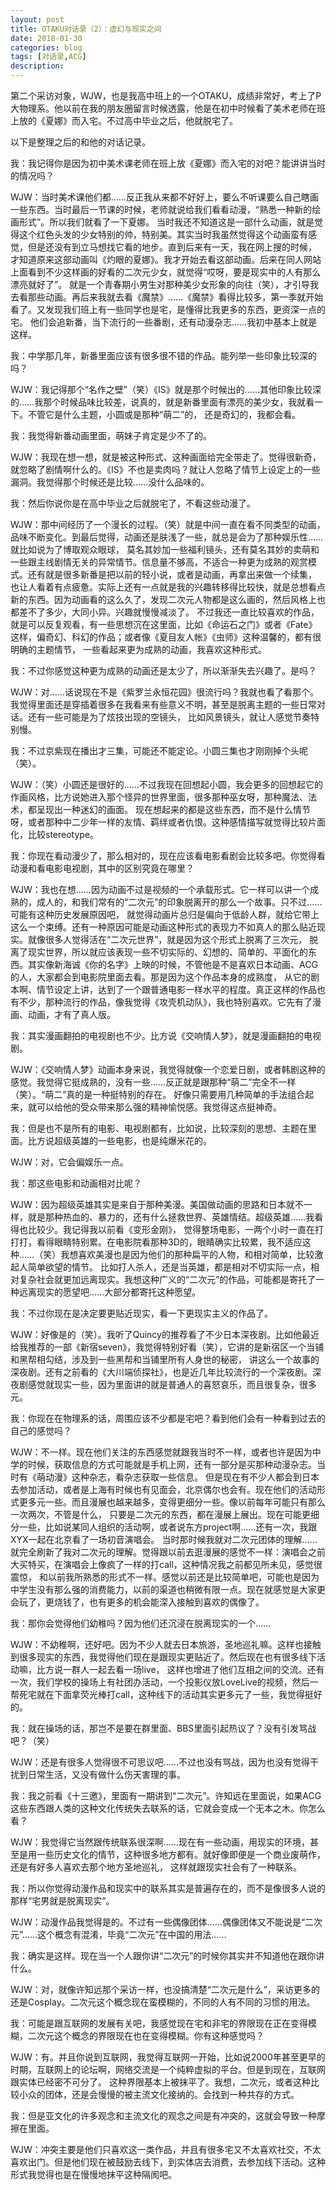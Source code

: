 ```yaml
---
layout: post
title: OTAKU对话录（2）：虚幻与现实之间
date: 2018-01-30
categories: blog
tags: [对话录,ACG]
description: 
---
```



第二个采访对象，WJW，也是我高中班上的一个OTAKU，成绩非常好，考上了P大物理系。他以前在我的朋友圈留言时候透露，他是在初中时候看了美术老师在班上放的《夏娜》而入宅。不过高中毕业之后，他就脱宅了。

以下是整理之后的和他的对话记录。

我：我记得你是因为初中美术课老师在班上放《夏娜》而入宅的对吧？能讲讲当时的情况吗？

WJW：当时美术课他们都……反正我从来都不好好上，要么不听课要么自己瞎画一些东西。当时最后一节课的时候，老师就说给我们看看动漫，“熟悉一种新的绘画形式”。所以我们就看了一下夏娜。
当时我还不知道这是一部什么动画，就是觉得这个红色头发的少女特别的帅，特别美。其实当时我虽然觉得这个动画蛮有感觉，但是还没有到立马想找它看的地步。直到后来有一天，我在网上搜的时候，
才知道原来这部动画叫《灼眼的夏娜》。我才开始去看这部动画。后来在同人网站上面看到不少这样画的好看的二次元少女，就觉得“哎呀，要是现实中的人有那么漂亮就好了”。
就是一个青春期小男生对那种美少女形象的向往（笑），才引导我去看那些动画。再后来我就去看《魔禁》……《魔禁》看得比较多，第一季就开始看了。又发现我们班上有一些同学也是宅，是懂得比我更多的东西，更资深一点的宅。
他们会追新番，当下流行的一些番剧，还有动漫杂志……我初中基本上就是这样。

我：中学那几年，新番里面应该有很多很不错的作品。能列举一些印象比较深的吗？

WJW：我记得那个“名作之壁”（笑）《IS》就是那个时候出的……其他印象比较深的……我那个时候品味比较差，说真的，就是新番里面有漂亮的美少女，我就看一下。不管它是什么主题，小圆或是那种“萌二”的，
还是奇幻的，我都会看。

我：我觉得新番动画里面，萌妹子肯定是少不了的。

WJW：我现在想一想，就是被这种形式、这种画面给完全带走了。觉得很新奇，就忽略了剧情啊什么的。《IS》不也是卖肉吗？就让人忽略了情节上设定上的一些漏洞。我觉得那个时候还是比较……没什么品味的。

我：然后你说你是在高中毕业之后就脱宅了，不看这些动漫了。

WJW：那中间经历了一个漫长的过程。（笑）就是中间一直在看不同类型的动画，品味不断变化。到最后觉得，动画还是肤浅了一些，就总是会为了那种娱乐性……就比如说为了博取观众眼球，
莫名其妙加一些福利镜头，还有莫名其妙的卖萌和一些跟主线剧情无关的异常情节。信息量不够高，不适合一种更为成熟的观赏模式。还有就是很多新番是把以前的轻小说，或者是动画，再拿出来做一个续集，
也让人看着有点疲惫。实际上还有一点就是我的兴趣转移得比较快，就是总想看点新的东西。因为动画看的这么久了，发现二次元人物都是这么画的，然后风格上也都差不了多少，大同小异。兴趣就慢慢减淡了。
不过我还一直比较喜欢的作品，就是可以反复观看，有一些思想沉在这里面，比如《命运石之门》或者《Fate》这样，偏奇幻、科幻的作品；或者像《夏目友人帐》《虫师》这种温馨的，都有很明确的主题情节，
一些看起来更为成熟的动画，我喜欢这种形式。

我：不过你感觉这种更为成熟的动画还是太少了，所以渐渐失去兴趣了。是吗？

WJW：对……话说现在不是《紫罗兰永恒花园》很流行吗？我就也看了看那个。我觉得里面还是穿插着很多在我看来有些意义不明，甚至是脱离主题的一些日常对话。还有一些可能是为了炫技出现的空镜头，
比如风景镜头，就让人感觉节奏特别慢。

我：不过京紫现在播出才三集，可能还不能定论。小圆三集也才刚刚掉个头呢（笑）。

WJW：（笑）小圆还是很好的……不过我现在回想起小圆，我会更多的回想起它的作画风格，比方说她进入那个怪异的世界里面，很多那种巫女呀，那种魔法、法术，都呈现出一种迷幻的画面。
现在想起来的都是这些东西，而不是什么情节呀，或者那种中二少年一样的友情、羁绊或者仇恨。这种感情描写就觉得比较片面化，比较stereotype。

我：你现在看动漫少了，那么相对的，现在应该看电影看剧会比较多吧。你觉得看动漫和看电影电视剧，其中的区别究竟在哪里？

WJW：我也在想……因为动画不过是视频的一个承载形式。它一样可以讲一个成熟的，成人的，和我们常有的“二次元”的印象脱离开的那么一个故事。只不过……可能有这种历史发展原因吧，
就觉得动画片总归是偏向于低龄人群，就给它带上这么一个束缚。还有一种原因可能是动画这种形式的表现力不如真人的那么贴近现实。就像很多人觉得活在“二次元世界”，就是因为这个形式上脱离了三次元，
脱离了现实世界，所以就应该表现一些不切实际的、幻想的、简单的、平面化的东西。其实像新海诚《你的名字》上映的时候，不管他是不是喜欢日本动画、ACG的人，大家都会到电影院里面去看。那是因为这个作品本身的成熟度，
从它的剧本啊、情节设定上讲，达到了一个跟普通电影一样水平的程度。真正这样的作品也有不少，那种流行的作品，像我觉得《攻壳机动队》，我也特别喜欢。它先有了漫画、动画，才有了真人版。

我：其实漫画翻拍的电视剧也不少。比方说《交响情人梦》，就是漫画翻拍的电视剧。

WJW：《交响情人梦》动画本身来说，我觉得就像一个恋爱日剧，或者韩剧这种的感觉。我觉得它挺成熟的，没有一些……反正就是跟那种“萌二”完全不一样（笑）。“萌二”真的是一种挺特别的存在。
好像只需要用几种简单的手法组合起来，就可以给他的受众带来那么强的精神愉悦感。我觉得这点挺神奇。

我：但是也不是所有的电影、电视剧都有，比如说，比较深刻的思想、主题在里面。比方说超级英雄的一些电影，也是纯爆米花的。

WJW：对，它会偏娱乐一点。

我：那这些电影和动画相对比呢？

WJW：因为超级英雄其实是来自于那种美漫。美国做动画的思路和日本就不一样，就是那种热血的、暴力的，还有什么拯救世界、英雄情结。超级英雄……我看得也比较少。我记得我以前看《变形金刚》，
觉得整场电影，一两个小时一直在打打打，看得眼睛特别累。在电影院看那种3D的，眼睛确实比较累，我不适应这种……（笑）我想喜欢美漫也是因为他们的那种扁平的人物，和相对简单，比较激起人简单欲望的情节。
比如打人杀人，还是当英雄，都是相对不切实际一点，相对复杂社会就更加远离现实。我想这种广义的“二次元”的作品，可能都是寄托了一种远离现实的愿望吧……大部分都寄托这种愿望。

我：不过你现在是决定要更贴近现实，看一下更现实主义的作品了。

WJW：好像是的（笑）。我听了Quincy的推荐看了不少日本深夜剧。比如他最近给我推荐的一部《新宿seven》，我觉得特别好看（笑），它讲的是新宿区一个当铺和黑帮相勾结，涉及到一些黑帮和当铺里所有人身世的秘密，
讲这么一个故事的深夜剧。还有之前看的《大川端侦探社》，也是近几年比较流行的一个深夜剧。深夜剧感觉就现实一些，因为里面讲的就是普通人的喜怒哀乐，而且很复杂，很多元。

我：你现在在物理系的话，周围应该不少都是宅吧？看到他们会有一种看到过去的自己的感觉吗？

WJW：不一样。现在他们关注的东西感觉就跟我当时不一样，或者也许是因为中学的时候，获取信息的方式可能就是手机上网，还有一部分是买那种动漫杂志。当时有《萌动漫》这种杂志，看杂志获取一些信息。
但是现在有不少人都会到日本去参加活动，或者是上海有时候也有见面会，北京偶尔也会有。现在他们的活动形式更多元一些。而且漫展也越来越多，变得更细分一些。像以前每年可能只有那么一次两次，不管是什么，
只要是二次元的东西，都在漫展上展出。现在可能更细分一些，比如说某同人组织的活动啊，或者说东方project啊……还有一次，我跟XYX一起在北京看了一场初音演唱会。
当时那时候我就对二次元团体的理解……就完全刷新了我对二次元的理解。觉得跟以前去逛漫展的感觉不一样：演唱会之前大买特买，在演唱会上像疯了一样的打call，这种情况我之前都见所未见，感觉很震惊，
和以前我所熟悉的形式不一样。感觉以前还是比较简单吧，可能也是因为中学生没有那么强的消费能力，以前的渠道也稍微有限一点。现在就感觉是大家更会玩了，更烧钱了，也有更多的机会能深入接触到喜欢的偶像了。

我：那你会觉得他们幼稚吗？因为他们还沉浸在脱离现实的一个……

WJW：不幼稚啊，还好吧。因为不少人就去日本旅游，圣地巡礼嘛。这样也接触到很多现实的东西，我觉得他们现在是跟现实更贴近了。然后现在也有很多线下活动嘛，比方说一群人一起去看一场live，
这样也增进了他们互相之间的交流。还有一次，我们学校的操场上有社团办活动，一个投影仪放LoveLive的视频，然后一帮死宅就在下面拿荧光棒打call，这种线下的活动其实更多元了一些，我觉得挺好的。

我：就在操场的话，那岂不是要在群里面、BBS里面引起热议了？没有引发骂战吧？（笑）

WJW：还是有很多人觉得很不可思议吧……不过也没有骂战，因为也没有觉得干扰到日常生活，又没有做什么伤天害理的事。

我：我之前看《十三邀》，里面有一期讲到“二次元”。许知远在里面说，如果ACG这些东西跟人类的这种文化传统失去联系的话，它就会变成一个无本之木。你怎么看？

WJW：我觉得它当然跟传统联系很深啊……现在有一些动画，用现实的环境，甚至是用一些历史文化的情节，这种很多地方都有。就好像即便是一个商业废萌作，还是有好多人喜欢去那个地方圣地巡礼，
这样就跟现实社会有了一种联系。

我：所以你觉得动漫作品和现实中的联系其实是普遍存在的，而不是像很多人说的那样“宅男就是脱离现实”。

WJW：动漫作品我觉得是的。不过有一些偶像团体……偶像团体又不能说是“二次元”……这个概念有混淆，毕竟“二次元”在中国的用法……

我：确实是这样。现在当一个人跟你讲“二次元”的时候你其实并不知道他在跟你讲什么。

WJW：对，就像许知远那个采访一样，也没搞清楚“二次元是什么”，采访更多的还是Cosplay。二次元这个概念现在蛮模糊的，不同的人有不同的习惯的用法。

我：可能是跟互联网的发展有关吧，我感觉现在宅和非宅的界限现在正在变得模糊，二次元这个概念的界限现在也在变得模糊。你有这种感觉吗？

WJW：有。并且你说到互联网，我觉得互联网一开始，比如说2000年甚至更早的时期，互联网上的论坛啊，网络交流是一个纯粹虚拟的平台。但是到现在，互联网跟实体已经密不可分了。
这种界限基本上被抹平了。我想，二次元，或者这种比较小众的团体，还是会慢慢的被主流文化接纳的。会找到一种共存的方式。

我：但是亚文化的许多观念和主流文化的观念之间是有冲突的，这就会导致一种摩擦在里面。

WJW：冲突主要是他们只喜欢这一类作品，并且有很多宅又不太喜欢社交，不太喜欢出门。但是他们现在被鼓励去线下，到实体店去消费，去参加线下活动。这种形式我觉得也是在慢慢地抹平这种隔阂吧。







